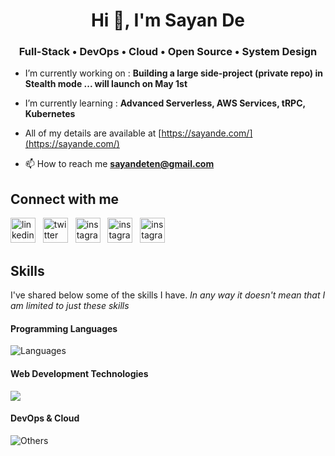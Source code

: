 <h1 align="center">Hi 👋, I'm Sayan De</h1>
<h3 align="center">Full-Stack • DevOps • Cloud • Open Source • System Design</h3> 

- I’m currently working on :
  **Building a large side-project (private repo) in Stealth mode ... will launch on May 1st** 

- I’m currently learning :
  **Advanced Serverless, AWS Services, tRPC, Kubernetes**

- All of my details are available at [https://sayande.com/](https://sayande.com/)

- 📫 How to reach me **sayandeten@gmail.com**

## Connect with me
[<img src='https://cdn.simpleicons.org/linkedin/0A66C2' alt='linkedin' height='40'>](https://www.linkedin.com/in/sayande/) &nbsp;
[<img src='https://cdn.simpleicons.org/twitter?&theme=light' alt='twitter' height='40'>](https://twitter.com/sayandedotcom) &nbsp;
[<img src='https://cdn.simpleicons.org/instagram?&theme=light' alt='instagram' height='40'>](https://instagram.com/sayandedotcom) &nbsp;
[<img src='https://cdn.simpleicons.org/facebook?&theme=light' alt='instagram' height='40'>](https://www.facebook.com/profile.php?id=100010494277272) &nbsp;
[<img src='https://cdn.simpleicons.org/gmail' alt='instagram' height='40'>](mailto:sayandeten@gmail.com) &nbsp;

## Skills

I've shared below some of the skills I have. _In any way it doesn't mean that I am limited to just these skills_
#### Programming Languages
![Languages](https://skillicons.dev/icons?i=js,ts,python,java,go,SQL)
#### Web Development Technologies
![](https://skillicons.dev/icons?i=react,next,tailwind,nodejs,express,graphql,prisma,postgres,mongodb,redis,kafka)

#### DevOps & Cloud
![Others](https://skillicons.dev/icons?i=git,github,githubactions,aws,docker,kubernetes,jenkins,nginx,terraform,prometheus,grafana,ansible,vercel,cloudflare)

<!-- - #### Other tools & Technologies
![Others](https://skillicons.dev/icons?i=markdown,regex,vscode,linux,bash,vim,powershell,postman,selenium,vite,latex,figma)

<p align="left"> <img src="https://komarev.com/ghpvc/?username=sayande2002&label=Profile%20views&color=0e75b6&style=flat" alt="sayande2002" /> </p>

# ![Typing SVG](https://readme-typing-svg.demolab.com?font=Fira+Code&size=30&pause=1000&vCenter=true&width=800&color=fa8c01&lines=Sayan+De+Welcoming+you+%F0%9F%91%8B;I+am+a+passionate+Full+-+Stack+Developer;I+am+a+passionate+DevOps+-+Developer;I+am+a+passionate+Cloud+-+Developer;)

 📄 My Resume [https://sayande.me/assets/SayanDeCV.pdf](https://sayande.me/assets/SayanDeCV.pdf) -->
<!-- - - Technical Skills:-
- **Languages -**  JavaScript, TypeScript, Golang, Python, Java, SQL
- **Web Dev   -**  React.js, Next.js, Prisma, Node.js, PostgreSQL, Redis, MongoDB, GraphQL, Kafka, Elasticsearch
- **DevOps    -**  Git, Jenkins, Docker, Kubernetes, ArgoCD, Nginix, Terraform, Ansible, Prometheus, Grafana
- **Cloud     -**  AWS ( IAM, VPC, EC2, S3, RDS, Lambda, ELB, Auto Scaling, Route 53, ElastiCache, CloudFront, ECS, EKS )
- **Others    -**  DSA, RDBMS, OS, Cloud Computing, Networking, Linux, System Design ( HLD & LLD) --->
